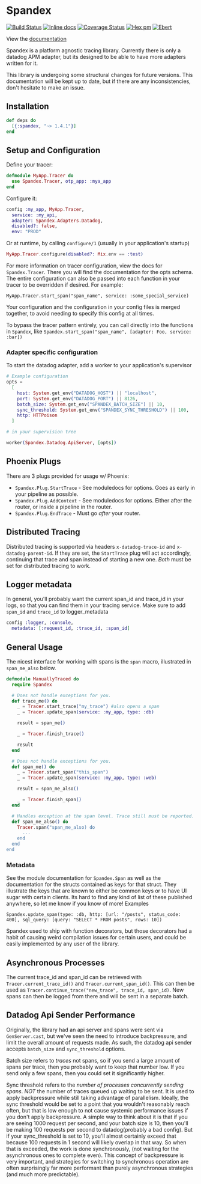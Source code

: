 # Spandex

[![Build Status](https://travis-ci.org/zachdaniel/spandex.svg?branch=master)](https://travis-ci.org/zachdaniel/spandex)
[![Inline docs](http://inch-ci.org/github/zachdaniel/spandex.svg)](http://inch-ci.org/github/zachdaniel/spandex)
[![Coverage Status](https://coveralls.io/repos/github/zachdaniel/spandex/badge.svg)](https://coveralls.io/github/zachdaniel/spandex)
[![Hex pm](http://img.shields.io/hexpm/v/spandex.svg?style=flat)](https://hex.pm/packages/spandex)
[![Ebert](https://ebertapp.io/github/zachdaniel/spandex.svg)](https://ebertapp.io/github/zachdaniel/spandex)

View the [documentation](https://hexdocs.pm/spandex)

Spandex is a platform agnostic tracing library. Currently there is only a datadog APM adapter, but its designed to be able to have more adapters written for it.

This library is undergoing some structural changes for future versions. This documentation will be kept up to date, but if there are any inconsistencies, don't hesitate to make an issue.

## Installation

```elixir
def deps do
  [{:spandex, "~> 1.4.1"}]
end
```

## Setup and Configuration

Define your tracer:

```elixir
defmodule MyApp.Tracer do
  use Spandex.Tracer, otp_app: :mya_app
end
```

Configure it:

```elixir
config :my_app, MyApp.Tracer,
  service: :my_api,
  adapter: Spandex.Adapters.Datadog,
  disabled?: false,
  env: "PROD"
```

Or at runtime, by calling `configure/1` (usually in your application's startup)

```elixir
MyApp.Tracer.configure(disabled?: Mix.env == :test)
```

For more information on tracer configuration, view the docs for `Spandex.Tracer`. There you will find the documentation for the opts schema. The entire configuration can also be passed into each function in your tracer to be overridden if desired. For example:

`MyApp.Tracer.start_span("span_name", service: :some_special_service)`

Your configuration and the configuration in your config files is merged together, to avoid needing to specify this config at all times.

To bypass the tracer pattern entirely, you can call directly into the functions in `Spandex`, like `Spandex.start_span("span_name", [adapter: Foo, service: :bar])`

### Adapter specific configuration

To start the datadog adapter, add a worker to your application's supervisor

```elixir
# Example configuration
opts =
  [
    host: System.get_env("DATADOG_HOST") || "localhost",
    port: System.get_env("DATADOG_PORT") || 8126,
    batch_size: System.get_env("SPANDEX_BATCH_SIZE") || 10,
    sync_threshold: System.get_env("SPANDEX_SYNC_THRESHOLD") || 100,
    http: HTTPoison
  ]

# in your supervision tree

worker(Spandex.Datadog.ApiServer, [opts])
```

## Phoenix Plugs

There are 3 plugs provided for usage w/ Phoenix:

* `Spandex.Plug.StartTrace` - See moduledocs for options. Goes as early in your pipeline as possible.
* `Spandex.Plug.AddContext` - See moduledocs for options. Either after the router, or inside a pipeline in the router.
* `Spandex.Plug.EndTrace` - Must go *after* your router.

## Distributed Tracing

Distributed tracing is supported via headers `x-datadog-trace-id` and `x-datadog-parent-id`. If they are set, the `StartTrace` plug will act accordingly, continuing that trace and span instead of starting a new one. *Both* must be set for distributed tracing to work.

## Logger metadata

In general, you'll probably want the current span_id and trace_id in your logs, so that you can find them in your tracing service. Make sure to add `span_id` and `trace_id` to logger_metadata

```elixir
config :logger, :console,
  metadata: [:request_id, :trace_id, :span_id]
```

## General Usage

The nicest interface for working with spans is the `span` macro, illustrated in `span_me_also` below.

```elixir
defmodule ManuallyTraced do
  require Spandex

  # Does not handle exceptions for you.
  def trace_me() do
    _ = Tracer.start_trace("my_trace") #also opens a span
    _ = Tracer.update_span(service: :my_app, type: :db)

    result = span_me()

    _ = Tracer.finish_trace()

    result
  end

  # Does not handle exceptions for you.
  def span_me() do
    _ = Tracer.start_span("this_span")
    _ = Tracer.update_span(service: :my_app, type: :web)

    result = span_me_also()

    _ = Tracer.finish_span()
  end

  # Handles exception at the span level. Trace still must be reported.
  def span_me_also() do
    Tracer.span("span_me_also) do
      ...
    end
  end
end
```

### Metadata

See the module documentation for `Spandex.Span` as well as the documentation for the structs
contained as keys for that struct. They illustrate the keys that are known to either be common
keys or to have UI sugar with certain clients. Its hard to find any kind of list of these published
anywhere, so let me know if you know of more! Examples

```
Spandex.update_span(type: :db, http: [url: "/posts", status_code: 400], sql_query: [query: "SELECT * FROM posts", rows: 10])
```

Spandex used to ship with function decorators, but those decorators had a habit of causing weird compilation issues for certain users, and could be easily implemented by any user of the library.

## Asynchronous Processes

The current trace_id and span_id can be retrieved with `Tracer.current_trace_id()` and `Tracer.current_span_id()`. This can then be used as `Tracer.continue_trace("new_trace", trace_id, span_id)`. New spans can then be logged from there and will be sent in a separate batch.

## Datadog Api Sender Performance

Originally, the library had an api server and spans were sent via `GenServer.cast`, but we've seen the need to introduce backpressure, and limit the overall amount of requests made. As such, the datadog api sender accepts `batch_size` and `sync_threshold` options.

Batch size refers to *traces* not spans, so if you send a large amount of spans per trace, then you probably want to keep that number low. If you send only a few spans, then you could set it significantly higher.

Sync threshold refers to the *number of processes concurrently sending spans*. *NOT* the number of traces queued up waiting to be sent. It is used to apply backpressure while still taking advantage of parallelism. Ideally, the sync threshold would be set to a point that you wouldn't reasonably reach often, but that is low enough to not cause systemic performance issues if you don't apply backpressure. A simple way to think about it is that if you are seeing 1000 request per second, and your batch size is 10, then you'll be making 100 requests per second to datadog(probably a bad config). But if your sync_threshold is set to 10, you'll almost certainly exceed that because 100 requests in 1 second will likely overlap in that way. So when that is exceeded, the work is done synchronously, (not waiting for the asynchronous ones to complete even). This concept of backpressure is very important, and strategies for switching to synchronous operation are often surprisingly far more performant than purely asynchronous strategies (and much more predictable).
